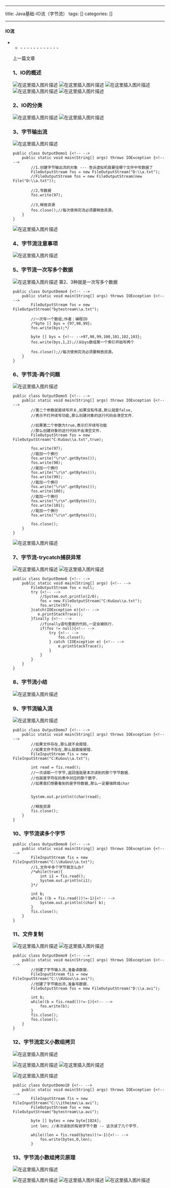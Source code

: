 
--- 
title:  Java基础-IO流（字节流） 
tags: []
categories: [] 

---


#### IO流
- <ul><li>- - - - - - - - - - - - 


上一篇文章

### 1、IO的概述

<img src="https://img-blog.csdnimg.cn/dc0de997f20543ee8a13efb51200d20c.png" alt="在这里插入图片描述"> <img src="https://img-blog.csdnimg.cn/ec7b3d308cc7444dba82807fac2bfd31.png" alt="在这里插入图片描述"> <img src="https://img-blog.csdnimg.cn/efd927ccd9624ab4b005b808941c35e8.png" alt="在这里插入图片描述"> <img src="https://img-blog.csdnimg.cn/281cf05a57bb4b31a94e8791e064a2e7.png" alt="在这里插入图片描述"> <img src="https://img-blog.csdnimg.cn/c4557b1fa1b245f48bbd47b85f991aa9.png" alt="在这里插入图片描述">

### 2、IO的分类

<img src="https://img-blog.csdnimg.cn/b3357bae9a6b4d5da3f2db7470b21300.png" alt="在这里插入图片描述"> <img src="https://img-blog.csdnimg.cn/e6d19d653c7a4333b20b38008f6c9ea8.png" alt="在这里插入图片描述">

### 3、字节输出流

<img src="https://img-blog.csdnimg.cn/7d99c90a0c1544478c8ece4621b8b9d9.png" alt="在这里插入图片描述">

```
public class OutputDemo1 {<!-- -->
    public static void main(String[] args) throws IOException {<!-- -->
        //1.创建字节输出流的对象 --- 告诉虚拟机我要往哪个文件中写数据了
        FileOutputStream fos = new FileOutputStream("D:\\a.txt");
        //FileOutputStream fos = new FileOutputStream(new File("D:\\a.txt"));

        //2,写数据
        fos.write(97);

        //3,释放资源
        fos.close();//每次使用完流必须要释放资源。
    }
}

```

<img src="https://img-blog.csdnimg.cn/e3f15887274f4cafbc8889966bd5317b.png" alt="在这里插入图片描述">

### 4、字节流注意事项

<img src="https://img-blog.csdnimg.cn/b6db2eda0cbc4167889c7f3482313f28.png" alt="在这里插入图片描述">

### 5、字节流一次写多个数据

<img src="https://img-blog.csdnimg.cn/61cd0e5be7574572a0f657b4dbd78695.png" alt="在这里插入图片描述"> 第2、3种就是一次写多个数据

```
public class OutputDemo4 {<!-- -->
    public static void main(String[] args) throws IOException {<!-- -->
        FileOutputStream fos = new FileOutputStream("bytestream\\a.txt");
        
        //一次写一个数组;作者：编程ID
        /*byte [] bys = {97,98,99};
        fos.write(bys);*/

        byte [] bys = {<!-- -->97,98,99,100,101,102,103};
        fos.write(bys,1,2);//从bys数组第一个索引开始写两个

        fos.close();//每次使用完流必须要释放资源。
    }
}

```

### 6、字节流-两个问题

<img src="https://img-blog.csdnimg.cn/7671a590bc8540f7b5819128413c878b.png" alt="在这里插入图片描述">

```
public class OutputDemo5 {<!-- -->
    public static void main(String[] args) throws IOException {<!-- -->
        //第二个参数就是续写开关,如果没有传递,默认就是false,
        //表示不打开续写功能,那么创建对象的这行代码会清空文件.

        //如果第二个参数为true,表示打开续写功能
        //那么创建对象的这行代码不会清空文件.
        FileOutputStream fos = new FileOutputStream("C:KuGou\\a.txt",true);

        fos.write(97);
        //能加一个换行
        fos.write("\r\n".getBytes());
        fos.write(98);
        //能加一个换行
        fos.write("\r\n".getBytes());
        fos.write(99);
        //能加一个换行
        fos.write("\r\n".getBytes());
        fos.write(100);
        //能加一个换行
        fos.write("\r\n".getBytes());
        fos.write(101);
        //能加一个换行
        fos.write("\r\n".getBytes());

        fos.close();
    }
}

```

<img src="https://img-blog.csdnimg.cn/757e88ac0bae4a80ab3ac457836da8d2.png" alt="在这里插入图片描述">

### 7、字节流-trycatch捕获异常

<img src="https://img-blog.csdnimg.cn/f6eaa5a50cf6436aaf146bee3833bcaf.png" alt="在这里插入图片描述"> <img src="https://img-blog.csdnimg.cn/f814c00a89f24052a1f0820a0467c4ce.png" alt="在这里插入图片描述">

```
public class OutputDemo6 {<!-- -->
    public static void main(String[] args) {<!-- -->
        FileOutputStream fos = null;
        try {<!-- -->
            //System.out.println(2/0);
            fos = new FileOutputStream("C:KuGou\\a.txt");
            fos.write(97);
        }catch(IOException e){<!-- -->
           e.printStackTrace();
        }finally {<!-- -->
            //finally语句里面的代码,一定会被执行.
            if(fos != null){<!-- -->
                try {<!-- -->
                    fos.close();
                } catch (IOException e) {<!-- -->
                    e.printStackTrace();
                }
            }
        }
    }
}

```

### 8、字节流小结

<img src="https://img-blog.csdnimg.cn/6daa1dde2eff41df9afebc205d6b5363.png" alt="在这里插入图片描述">

### 9、字节流输入流

<img src="https://img-blog.csdnimg.cn/f97f60ce3f6c4cf8b44abb5d14469688.png" alt="在这里插入图片描述">

```
public class OutputDemo7 {<!-- -->
    public static void main(String[] args) throws IOException {<!-- -->
        //如果文件存在,那么就不会报错.
        //如果文件不存在,那么就直接报错.
        FileInputStream fis = new FileInputStream("C:KuGou\\a.txt");

        int read = fis.read();
        //一次读取一个字节,返回值就是本次读到的那个字节数据.
        //也就是字符在码表中对应的那个数字.
        //如果我们想要看到的是字符数据,那么一定要强转成char


        System.out.println((char)read);

        //释放资源
        fis.close();
    }
}

```

### 10、字节流读多个字节

```
public class OutputDemo8 {<!-- -->
    public static void main(String[] args) throws IOException {<!-- -->
        FileInputStream fis = new FileInputStream("C:\\KuGou\\a.txt");
        //1,文件中多个字节我怎么办?
        /*while(true){
            int i1 = fis.read();
            System.out.println(i1);
        }*/

        int b;
        while ((b = fis.read())!=-1){<!-- -->
            System.out.println((char) b);
        }
        fis.close();
    }
}

```

### 11、文件复制

<img src="https://img-blog.csdnimg.cn/89fa4a71f4ef4856be570c72d3f831ab.png" alt="在这里插入图片描述"> <img src="https://img-blog.csdnimg.cn/c5815e98b81c4260a82e176cafa6dd4e.png" alt="在这里插入图片描述">

```
public class OutputDemo9 {<!-- -->
    public static void main(String[] args) throws IOException {<!-- -->
        //创建了字节输入流,准备读数据.
        FileInputStream fis = new FileInputStream("C:\\KUGou\\a.avi");
        //创建了字节输出流,准备写数据.
        FileOutputStream fos = new FileOutputStream("D:\\a.avi");

        int b;
        while((b = fis.read())!=-1){<!-- -->
            fos.write(b);
        }
        fis.close();
        fos.close();
    }
}

```

### 12、字节流定义小数组拷贝

<img src="https://img-blog.csdnimg.cn/982ef487ddd248b28bfaee27db074f52.png" alt="在这里插入图片描述">

<img src="https://img-blog.csdnimg.cn/354fa17bc6c64c729de5375ee88bb464.png" alt="在这里插入图片描述"> <img src="https://img-blog.csdnimg.cn/2a053e074c2a4540b6e541403f3c70c6.png" alt="在这里插入图片描述">

<img src="https://img-blog.csdnimg.cn/22843e87fb474fb99f280ebd2c8d37dc.png" alt="在这里插入图片描述">

```
public class OutputDemo10 {<!-- -->
    public static void main(String[] args) throws IOException {<!-- -->
        FileInputStream fis = new FileInputStream("C:\\itheima\\a.avi");
        FileOutputStream fos = new FileOutputStream("bytestream\\a.avi");

        byte [] bytes = new byte[1024];
        int len; //本次读到的有效字节个数 -- 这次读了几个字节.

        while((len = fis.read(bytes))!=-1){<!-- -->
            fos.write(bytes,0,len);
        }

```

### 13、字节流小数组拷贝原理

<img src="https://img-blog.csdnimg.cn/a56e2a713a67451ea53bae96265ed0e4.png" alt="在这里插入图片描述">

<img src="https://img-blog.csdnimg.cn/a5b02665ab464761a8844d1faa703534.png" alt="在这里插入图片描述"> <img src="https://img-blog.csdnimg.cn/98cd1325a7f44c8792b62058626c3392.png" alt="在这里插入图片描述"> <img src="https://img-blog.csdnimg.cn/d30d7496774544c98213c3662c9a2f10.png" alt="在这里插入图片描述">
